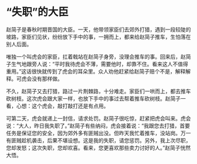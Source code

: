 # “失职”的大臣

赵简子是春秋时期晋国的大臣。一天，他带领家臣们去郊外打猎，遇到一段较陡的坡路，家臣们见状，纷纷放下手中的事，一拥而上，都来给赵简子推车，生怕落在别人后面。 

唯独一个叫虎会的家臣，扛着戟站在赵简子身旁，没理会推车的事。回来后，赵简子生气地跟旁人说：“平时我待虎会不薄，需要他时，却靠不住。看来这人不值得重用。”这话很快就传到了虎会的耳朵里。众人劝他赶紧给赵简子赔个不是，解释解释。可虎会没有那样做。 

不久，赵简子又去打猎，路过一片荆棘路，十分难走。家臣们一哄而上，都去推车砍树枝。这次虎会跟大家一样，也放下手中的事过去帮着推车砍树枝。赵简子一看，心想：这个虎会，敲打敲打还是有点用。 

可第二天，虎会就递上一封信，请求处罚。赵简子很吃惊，赶紧把虎会叫来。虎会说：“大人，昨日我失职了。”赵简子有些纳闷，虎会接着说：“我跟您去打猎，首要任务是保证您的安全，因为郊外多有匪贼出没。但昨天我忙着推车，没站岗。万一有匪贼趁机袭击，后果不堪设想。这是我的失职，请您惩罚。另外，我上次尽职，您却发怒；这次失职，您却欢喜。看来，您更喜欢那些卖力讨好的人。”赵简子恍然大悟。